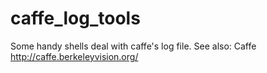 # caffe_log_tools
Some handy shells deal with caffe's log file.
See also: Caffe http://caffe.berkeleyvision.org/
